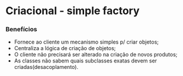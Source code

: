# Criacional - simple factory

### Benefícios
- Fornece ao cliente um mecanismo simples p/ criar objetos;
- Centraliza a lógica de criação de objetos;
- O cliente não precisará ser alterado na criação de novos produtos;
- As classes não sabem quais subclasses exatas devem ser criadas(desacoplamento).